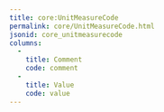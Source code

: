 ```yaml
---
title: core:UnitMeasureCode
permalink: core/UnitMeasureCode.html
jsonid: core_unitmeasurecode
columns:
  - 
    title: Comment
    code: comment
  - 
    title: Value
    code: value
---
```

